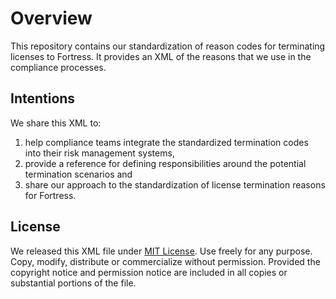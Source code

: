 # Overview

This repository contains our standardization of reason codes for terminating licenses to Fortress. It provides an XML of the reasons that we use in the compliance processes.

## Intentions

We share this XML to:

1.  help compliance teams integrate the standardized termination codes into their risk management systems,
2.  provide a reference for defining responsibilities around the potential termination scenarios and
3.  share our approach to the standardization of license termination reasons for Fortress.

## License

We released this XML file under [MIT License](https://opensource.org/license/mit). Use freely for any purpose. Copy, modify, distribute or commercialize without permission. Provided the copyright notice and permission notice are included in all copies or substantial portions of the file.
